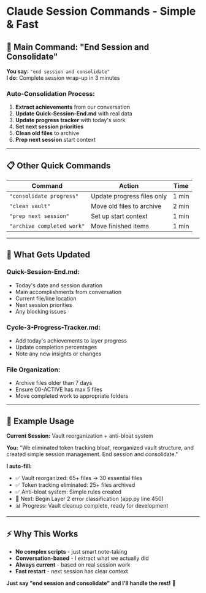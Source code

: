 # Claude Session Commands - Simple & Fast

## **🎯 Main Command: "End Session and Consolidate"**

**You say:** `"end session and consolidate"`  
**I do:** Complete session wrap-up in 3 minutes

### **Auto-Consolidation Process:**
1. **Extract achievements** from our conversation
2. **Update Quick-Session-End.md** with real data
3. **Update progress tracker** with today's work
4. **Set next session priorities** 
5. **Clean old files** to archive
6. **Prep next session** start context

---

## **📋 Other Quick Commands**

| Command | Action | Time |
|---------|--------|------|
| `"consolidate progress"` | Update progress files only | 1 min |
| `"clean vault"` | Move old files to archive | 2 min |
| `"prep next session"` | Set up start context | 1 min |
| `"archive completed work"` | Move finished items | 1 min |

---

## **🔄 What Gets Updated**

### **Quick-Session-End.md:**
- Today's date and session duration
- Main accomplishments from conversation
- Current file/line location
- Next session priorities
- Any blocking issues

### **Cycle-3-Progress-Tracker.md:**
- Add today's achievements to layer progress
- Update completion percentages
- Note any new insights or changes

### **File Organization:**
- Archive files older than 7 days
- Ensure 00-ACTIVE has max 5 files  
- Move completed work to appropriate folders

---

## **📝 Example Usage**

**Current Session:** Vault reorganization + anti-bloat system

**You:** "We eliminated token tracking bloat, reorganized vault structure, and created simple session management. End session and consolidate."

**I auto-fill:**
- ✅ Vault reorganized: 65+ files → 30 essential files
- ✅ Token tracking eliminated: 25+ files archived  
- ✅ Anti-bloat system: Simple rules created
- 🎯 Next: Begin Layer 2 error classification (app.py line 450)
- 📊 Progress: Vault cleanup complete, ready for development

---

## **⚡ Why This Works**
- **No complex scripts** - just smart note-taking
- **Conversation-based** - I extract what we actually did
- **Always current** - based on real session work
- **Fast restart** - next session has clear context

**Just say "end session and consolidate" and I'll handle the rest!** 🚀